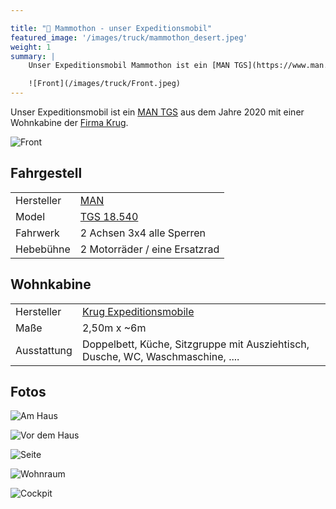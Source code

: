 ```yaml
---

title: "🦣 Mammothon - unser Expeditionsmobil"
featured_image: '/images/truck/mammothon_desert.jpeg'
weight: 1
summary: |
    Unser Expeditionsmobil Mammothon ist ein [MAN TGS](https://www.man.eu/de/de/lkw/alle-modelle/der-man-tgs/uebersicht/uebersicht-tgs.html) aus dem Jahre 2020 mit einer Wohnkabine der [Firma Krug](https://krugxp.com/).

    ![Front](/images/truck/Front.jpeg)
---
```

Unser Expeditionsmobil ist ein [MAN TGS](https://www.man.eu/de/de/lkw/alle-modelle/der-man-tgs/uebersicht/uebersicht-tgs.html) aus dem Jahre 2020 mit einer Wohnkabine der [Firma Krug](https://krugxp.com/).

![Front](/images/truck/Front.jpeg)

## Fahrgestell

|   |   |
|---|---|
| Hersteller | [MAN](https://www.man.eu/) |
| Model | [TGS 18.540](https://www.man.eu/de/de/lkw/alle-modelle/der-man-tgs/uebersicht/uebersicht-tgs.html) |
| Fahrwerk | 2 Achsen 3x4 alle Sperren |
| Hebebühne | 2 Motorräder / eine Ersatzrad |

## Wohnkabine

|   |   |
|---|---|
| Hersteller | [Krug Expeditionsmobile](https://krugxp.com/) |
| Maße | 2,50m x ~6m |
| Ausstattung | Doppelbett, Küche, Sitzgruppe mit Ausziehtisch, Dusche, WC, Waschmaschine, .... |

## Fotos

![Am Haus](/images/truck/AmHaus.jpeg)

![Vor dem Haus](/images/truck/VorHaus.jpeg)

![Seite](/images/truck/Seitensicht.jpeg)

![Wohnraum](/images/truck/wohnraum.jpeg)

![Cockpit](/images/truck/Cockpit.jpeg)